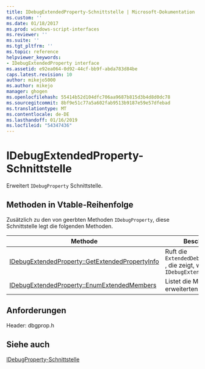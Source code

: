 ```yaml
---
title: IDebugExtendedProperty-Schnittstelle | Microsoft-Dokumentation
ms.custom: ''
ms.date: 01/18/2017
ms.prod: windows-script-interfaces
ms.reviewer: ''
ms.suite: ''
ms.tgt_pltfrm: ''
ms.topic: reference
helpviewer_keywords:
- IDebugExtendedProperty interface
ms.assetid: e92ea064-0d92-44cf-bb9f-abda783d84be
caps.latest.revision: 10
author: mikejo5000
ms.author: mikejo
manager: ghogen
ms.openlocfilehash: 55414b52d104dfc706aa9687b815d3b4d8d0dc78
ms.sourcegitcommit: 8bf9e51c77a5a602fab9513b9187e59e57dfebad
ms.translationtype: MT
ms.contentlocale: de-DE
ms.lasthandoff: 01/16/2019
ms.locfileid: "54347436"
---
```

# <a name="idebugextendedproperty-interface"></a>IDebugExtendedProperty-Schnittstelle
Erweitert `IDebugProperty` Schnittstelle.  
  
## <a name="methods-in-vtable-order"></a>Methoden in Vtable-Reihenfolge  
 Zusätzlich zu den von geerbten Methoden `IDebugProperty`, diese Schnittstelle legt die folgenden Methoden.  
  
|Methode|Beschreibung|  
|------------|-----------------|  
|[IDebugExtendedProperty::GetExtendedPropertyInfo](../../winscript/reference/idebugextendedproperty-getextendedpropertyinfo.md)|Ruft die `ExtendedDebugPropertyInfo` , die zeigt, wie diese `IDebugExtendedProperty``.`|  
|[IDebugExtendedProperty::EnumExtendedMembers](../../winscript/reference/idebugextendedproperty-enumextendedmembers.md)|Listet die Member einer erweiterten Eigenschaft.|  
  
## <a name="requirements"></a>Anforderungen  
 Header: dbgprop.h  
  
## <a name="see-also"></a>Siehe auch  
 [IDebugProperty-Schnittstelle](../../winscript/reference/idebugproperty-interface.md)